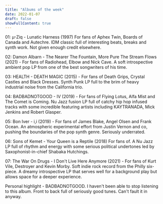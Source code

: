 ```yaml
---
title: "Albums of the week"
date: 2022-01-07
draft: false
showFullContent: true
---
```

01: µ-Ziq - Lunatic Harness (1997) For fans of Aphex Twin, Boards of Canada and Autechre. IDM classic full of interesting beats, breaks and synth work. Not given enough credit elsewhere.

02: Damon Albarn - The Nearer The Fountain, More Pure The Stream Flows (2021) - For fans of Radiohead, Elbow and Nick Cave. A soft introspective ambient pop LP from one of the best songwriters of his time.

03: HEALTH - DEATH MAGIC (2015) - For fans of Death Grips, Crystal Castles and Black Dresses. Synth Punk LP full to the brim of heavy industrial noise from the California trio.

04: BADBADNOTGOOD - IV (2019) - For fans of Flying Lotus, Alfa Mist and The Comet is Coming. Nu Jazz fusion LP full of catchy hip hop infused tracks with some incredible featuring artists including KAYTRANADA, Mick Jenkins and Robert Glasper.

05: Bon Iver - i,i (2019) - For fans of James Blake, Angel Olsen and Frank Ocean. An atmospheric experimental effort from Justin Vernon and co, pushing the boundaries of the pop synth genre. Seriously underrated.

06: Sons of Kemet - Your Queen is a Reptile (2018) For fans of. A Nu Jazz LP full of rhythm and energy with some serious political undertones led by Saxophonist-in-chief Shabaka Hutchings.

07: The War On Drugs - I Don't Live Here Anymore (2021) -  For fans of Kurt Vile, Destroyer and Kevin Morby. Soft indie rock record from the Philly six-piece. A dreamy introspective LP that serves well for a background play but allows space for a deeper experience.

Personal highlight - BADBADNOTGOOD. I haven't been able to stop listening to this album. Front to back full of seriously good tunes. Can't fault it in anyway.
